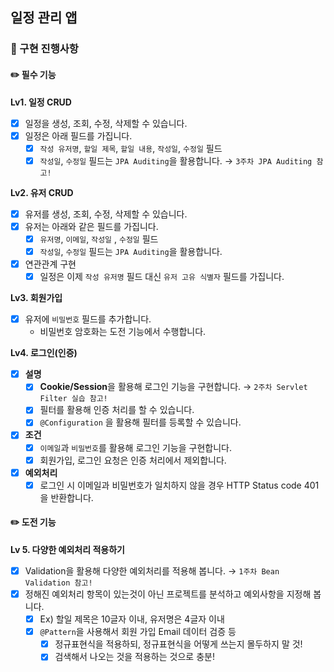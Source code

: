 ## 일정 관리 앱
### 🚀 구현 진행사항
#### ✏️ 필수 기능
**Lv1. 일정 CRUD**
- [x]  일정을 생성, 조회, 수정, 삭제할 수 있습니다.
- [x]  일정은 아래 필드를 가집니다.
    - [x]  `작성 유저명`, `할일 제목`, `할일 내용`, `작성일`, `수정일` 필드
    - [x]  `작성일`, `수정일` 필드는 `JPA Auditing`을 활용합니다. → `3주차 JPA Auditing 참고!`

**Lv2. 유저 CRUD**
- [x]  유저를 생성, 조회, 수정, 삭제할 수 있습니다.
- [x]  유저는 아래와 같은 필드를 가집니다.
   - [x]  `유저명`, `이메일`, `작성일` , `수정일` 필드
   - [x]  `작성일`, `수정일` 필드는 `JPA Auditing`을 활용합니다.
- [x]  연관관계 구현
   - [x]  일정은 이제 `작성 유저명` 필드 대신 `유저 고유 식별자` 필드를 가집니다.

**Lv3. 회원가입**
- [x]  유저에 `비밀번호` 필드를 추가합니다.
   - 비밀번호 암호화는 도전 기능에서 수행합니다.

**Lv4. 로그인(인증)**
- [x]  **설명**
   - [x]  **Cookie/Session**을 활용해 로그인 기능을 구현합니다. → `2주차 Servlet Filter 실습 참고!`
   - [x]  필터를 활용해 인증 처리를 할 수 있습니다.
   - [x]  `@Configuration` 을 활용해 필터를 등록할 수 있습니다.
- [x]  **조건**
   - [x]  `이메일`과 `비밀번호`를 활용해 로그인 기능을 구현합니다.
   - [x]  회원가입, 로그인 요청은 인증 처리에서 제외합니다.
- [x]  **예외처리**
   - [x]  로그인 시 이메일과 비밀번호가 일치하지 않을 경우 HTTP Status code 401을 반환합니다.

#### ✏️ 도전 기능
**Lv 5. 다양한 예외처리 적용하기**
- [x]  Validation을 활용해 다양한 예외처리를 적용해 봅니다. → `1주차 Bean Validation 참고!`
- [x]  정해진 예외처리 항목이 있는것이 아닌 프로젝트를 분석하고 예외사항을 지정해 봅니다.
   - [x]  Ex) 할일 제목은 10글자 이내, 유저명은 4글자 이내
   - [x]  `@Pattern`을 사용해서 회원 가입 Email 데이터 검증 등
      - [x]  정규표현식을 적용하되, 정규표현식을 어떻게 쓰는지 몰두하지 말 것!
      - [x]  검색해서 나오는 것을 적용하는 것으로 충분!